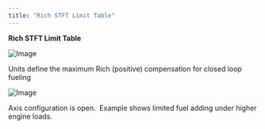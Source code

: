 ```yaml
---
title: "Rich STFT Limit Table"
---
```


**Rich STFT Limit Table**


![Image](</lib/Rich STFT Limit table.jpg>)


Units define the maximum Rich (positive) compensation for closed loop fueling


![Image](</lib/Rich STFT Limit table 2.jpg>)


Axis configuration is open.&nbsp; Example shows limited fuel adding under higher engine loads.